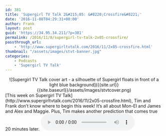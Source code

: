 ```yaml
---
id: 381
title: 'Supergirl TV Talk 2&#215;05: &#8220;Crossfire&#8221;'
date: '2016-11-08T04:29:31+00:00'
author: Frank
layout: post
guid: 'https://34.95.34.211/?p=381'
permalink: /2016/11/8/supergirl-tv-talk-2x05-crossfire/
passthrough_url:
    - 'http://www.supergirltvtalk.com/2016/11/2x05-crossfire.html'
thumbnail: "/assets/images/stvt-banner.jpg"
categories:
    - Podcasts
    - 'Supergirl TV Talk'
---
```


<div markdown="1" style="text-align: center;">
![Supergirl TV Talk cover art - a silhouette of Supergirl floats in front of a light blue background]({{site.url}}{{site.baseurl}}/assets/images/stvtcover.png)
</div>
[This week on Supergirl TV Talk](http://www.supergirltvtalk.com/2016/11/2x05-crossfire.html), Tim and Frank don’t know where to begin this week! It’s all about Mon-El and James and Alex and Maggie. Plus, Tim makes another prediction that comes true 20 minutes later.
<audio controls>
  <source src="http://www.podtrac.com/pts/redirect.mp3/archive.org/download/STVT2x05/STVT2x05.mp3" type="audio/mpeg">
  Your browser does not support the audio element.
</audio>
</div>